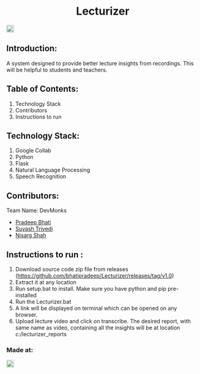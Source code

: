 
<h1 align="center">Lecturizer</h1>
<p align="center">
</p>

<a href="https://hack36.com"> <img src="http://bit.ly/BuiltAtHack36" height=20px> </a>


## Introduction:
  A system designed to provide better lecture insights from recordings. This will be helpful to students and teachers.
  
## Table of Contents:
1) Technology Stack
2) Contributors 
3) Instructions to run 
## Technology Stack:
  1) Google Collab
  2) Python
  3) Flask
  4) Natural Language Processing
  5) Speech Recognition
  

## Contributors:

Team Name: DevMonks

* [Pradeep Bhati](https://github.com/bhatipradeep)
* [Suyash Trivedi](https://github.com/suyashtrivedi99)
* [Nisarg Shah](https://github.com/tesla1310)

## Instructions to run : 
1) Download source code zip file from releases (https://github.com/bhatipradeep/Lecturizer/releases/tag/v1.0)
2) Extract it at any location
3) Run setup.bat to install. Make sure you have python and pip pre-installed
4) Run the Lecturizer.bat
5) A link will be displayed on terminal which can be opened on any browser.
6) Upload lecture video and click on transcribe. The desired report, with same name as video, containing all the insights will be at location c:/lecturizer_reports


### Made at:
<a href="https://hack36.com"> <img src="http://bit.ly/BuiltAtHack36" height=20px> </a>
